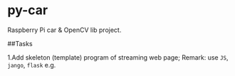 # py-car
Raspberry Pi car &amp; OpenCV lib project.


##Tasks


1.Add skeleton (template) program of streaming web page;
Remark: use ``JS``, ``jango``, ``flask`` e.g.
